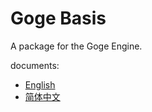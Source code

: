 # Goge Basis

A package for the Goge Engine.  

documents:  
- [English](./doc/en/README.md)  
- [简体中文](./doc/zh-cn/README.md)
